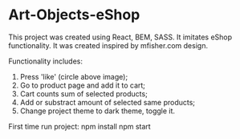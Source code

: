 # Art-Objects-eShop

This project was created using React, BEM, SASS. It imitates eShop functionality. It was created inspired by mfisher.com design.

Functionality includes: 
1. Press 'like' (circle above image);
2. Go to product page and add it to cart;
3. Cart counts sum of selected products;
4. Add or substract amount of selected same products;
5. Change project theme to dark theme, toggle it.

First time run project: 
npm install
npm start
